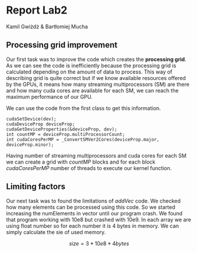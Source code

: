# Report Lab2

Kamil Gwiżdż & Bartłomiej Mucha

## Processing grid improvement
Our first task was to improve the code which creates the **processing grid**. As we can see the code is inefficiently 
because the processing grid is calculated depending on the amount of data to process. This way of describing grid is quite correct
but if we know available resources offered by the GPUs, it means how many streaming multiprocessors (SM) are there and how many cuda
cores are available for each SM, we can reach the maximum performance of our GPU. 

We can use the code from the first class to get this information.
```cuda
cudaSetDevice(dev);
cudaDeviceProp deviceProp;
cudaGetDeviceProperties(&deviceProp, dev);
int countMP = deviceProp.multiProcessorCount;
int cudaCoresPerMP = _ConvertSMVer2Cores(deviceProp.major, deviceProp.minor);
```

Having number of streaming multiprocessors and cuda cores for each SM we can create a grid with *countMP* blocks and for 
each block *cudaCoresPerMP* number of threads to execute our kernel function.

## Limiting factors
Our next task was to found the limitations of *addVec* code. We checked how many elements can be processed using this code.
So we started increasing the numElements in vector until our program crash. We found that program working with 10e8 but crashed
with 10e9. In each array we are using float number so for each number it is 4 bytes in memory. We can simply calculate the sie of used memory.

```math #sum
size = 3 * 10e8 * 4 bytes
```
